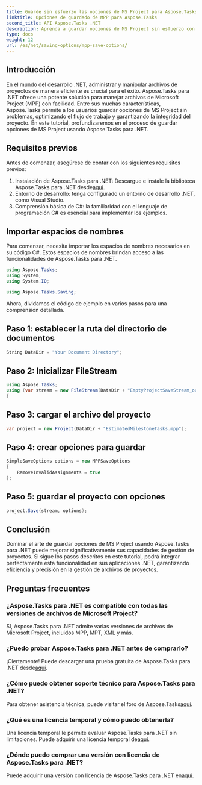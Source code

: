 ```yaml
---
title: Guarde sin esfuerzo las opciones de MS Project para Aspose.Tasks
linktitle: Opciones de guardado de MPP para Aspose.Tasks
second_title: API Aspose.Tasks .NET
description: Aprenda a guardar opciones de MS Project sin esfuerzo con Aspose.Tasks para .NET. Aumente la eficiencia de la gestión de sus proyectos.
type: docs
weight: 12
url: /es/net/saving-options/mpp-save-options/
---
```

## Introducción
En el mundo del desarrollo .NET, administrar y manipular archivos de proyectos de manera eficiente es crucial para el éxito. Aspose.Tasks para .NET ofrece una potente solución para manejar archivos de Microsoft Project (MPP) con facilidad. Entre sus muchas características, Aspose.Tasks permite a los usuarios guardar opciones de MS Project sin problemas, optimizando el flujo de trabajo y garantizando la integridad del proyecto. En este tutorial, profundizaremos en el proceso de guardar opciones de MS Project usando Aspose.Tasks para .NET.
## Requisitos previos
Antes de comenzar, asegúrese de contar con los siguientes requisitos previos:
1.  Instalación de Aspose.Tasks para .NET: Descargue e instale la biblioteca Aspose.Tasks para .NET desde[aquí](https://releases.aspose.com/tasks/net/).
2. Entorno de desarrollo: tenga configurado un entorno de desarrollo .NET, como Visual Studio.
3. Comprensión básica de C#: la familiaridad con el lenguaje de programación C# es esencial para implementar los ejemplos.

## Importar espacios de nombres
Para comenzar, necesita importar los espacios de nombres necesarios en su código C#. Estos espacios de nombres brindan acceso a las funcionalidades de Aspose.Tasks para .NET.

```csharp
using Aspose.Tasks;
using System;
using System.IO;

using Aspose.Tasks.Saving;
```

Ahora, dividamos el código de ejemplo en varios pasos para una comprensión detallada.
## Paso 1: establecer la ruta del directorio de documentos
```csharp
String DataDir = "Your Document Directory";
```
## Paso 2: Inicializar FileStream
```csharp
using Aspose.Tasks;
using (var stream = new FileStream(DataDir + "EmptyProjectSaveStream_out.xml", FileMode.Create, FileAccess.Write))
{
```
## Paso 3: cargar el archivo del proyecto
```csharp
var project = new Project(DataDir + "EstimatedMilestoneTasks.mpp");
```
## Paso 4: crear opciones para guardar
```csharp
SimpleSaveOptions options = new MPPSaveOptions
{
	RemoveInvalidAssignments = true
};
```
## Paso 5: guardar el proyecto con opciones
```csharp
project.Save(stream, options);
```

## Conclusión
Dominar el arte de guardar opciones de MS Project usando Aspose.Tasks para .NET puede mejorar significativamente sus capacidades de gestión de proyectos. Si sigue los pasos descritos en este tutorial, podrá integrar perfectamente esta funcionalidad en sus aplicaciones .NET, garantizando eficiencia y precisión en la gestión de archivos de proyectos.

## Preguntas frecuentes
### ¿Aspose.Tasks para .NET es compatible con todas las versiones de archivos de Microsoft Project?
Sí, Aspose.Tasks para .NET admite varias versiones de archivos de Microsoft Project, incluidos MPP, MPT, XML y más.
### ¿Puedo probar Aspose.Tasks para .NET antes de comprarlo?
 ¡Ciertamente! Puede descargar una prueba gratuita de Aspose.Tasks para .NET desde[aquí](https://releases.aspose.com/).
### ¿Cómo puedo obtener soporte técnico para Aspose.Tasks para .NET?
Para obtener asistencia técnica, puede visitar el foro de Aspose.Tasks[aquí](https://forum.aspose.com/c/tasks/15).
### ¿Qué es una licencia temporal y cómo puedo obtenerla?
 Una licencia temporal le permite evaluar Aspose.Tasks para .NET sin limitaciones. Puede adquirir una licencia temporal de[aquí](https://purchase.aspose.com/temporary-license/).
### ¿Dónde puedo comprar una versión con licencia de Aspose.Tasks para .NET?
 Puede adquirir una versión con licencia de Aspose.Tasks para .NET en[aquí](https://purchase.aspose.com/buy).